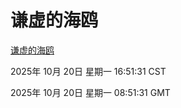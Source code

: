 # 谦虚的海鸥
[谦虚的海鸥](http://59.174.9.160:56308/qxdho/course/base/hotlink/index.php)

2025年 10月 20日 星期一 16:51:31 CST

2025年 10月 20日 星期一 08:51:31 GMT

